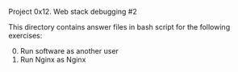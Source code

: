 Project 0x12. Web stack debugging #2

This directory contains answer files in bash script for the following
exercises:

  0. Run software as another user
  1. Run Nginx as Nginx

